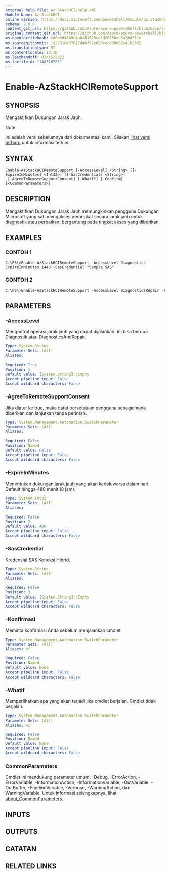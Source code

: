 ```yaml
---
external help file: Az.StackHCI-help.xml
Module Name: Az.StackHCI
online version: https://docs.microsoft.com/powershell/module/az.stackhci/enable-azstackhciremotesupport
schema: 2.0.0
content_git_url: https://github.com/Azure/azure-powershell/blob/main/src/StackHCI/help/Enable-AzStackHCIRemoteSupport.md
original_content_git_url: https://github.com/Azure/azure-powershell/blob/main/src/StackHCI/help/Enable-AzStackHCIRemoteSupport.md
ms.openlocfilehash: cd8be640b9e4a0a01623cd2d20550ad3a26d511e
ms.sourcegitcommit: 1927316437817d48f97c62dceced0067c41b95f2
ms.translationtype: MT
ms.contentlocale: id-ID
ms.lasthandoff: 03/15/2022
ms.locfileid: "140316725"
---
```

# Enable-AzStackHCIRemoteSupport

## SYNOPSIS
Mengaktifkan Dukungan Jarak Jauh.

> [!NOTE]
>Ini adalah versi sebelumnya dari dokumentasi kami. Silakan [lihat versi terbaru](/powershell/module/az.stackhci/enable-azstackhciremotesupport) untuk informasi terkini.

## SYNTAX

```
Enable-AzStackHCIRemoteSupport [-AccessLevel] <String> [[-ExpireInMinutes] <Int32>] [[-SasCredential] <String>]
 [-AgreeToRemoteSupportConsent] [-WhatIf] [-Confirm] [<CommonParameters>]
```

## DESCRIPTION
Mengaktifkan Dukungan Jarak Jauh memungkinkan pengguna Dukungan Microsoft yang sah mengakses perangkat secara jarak jauh untuk diagnostik atau perbaikan, bergantung pada tingkat akses yang diberikan.

## EXAMPLES

### CONTOH 1
```poweshell
C:\PS\>Enable-AzStackHCIRemoteSupport -AccessLevel Diagnostics -ExpireInMinutes 1440 -SasCredential "Sample SAS"
```

### CONTOH 2
```powershell
C:\PS\>Enable-AzStackHCIRemoteSupport -AccessLevel DiagnosticsRepair -ExpireInMinutes 1440 -SasCredential "Sample SAS" -AgreeToRemoteSupportConsent
```

## PARAMETERS

### -AccessLevel
Mengontrol operasi jarak jauh yang dapat dijalankan. Ini bisa berupa Diagnostik atau DiagnosticsAndRepair.

```yaml
Type: System.String
Parameter Sets: (All)
Aliases:

Required: True
Position: 1
Default value: [System.String]::Empty
Accept pipeline input: False
Accept wildcard characters: False
```

### -AgreeToRemoteSupportConsent
Jika diatur ke true, maka catat persetujuan pengguna sebagaimana diberikan dan lanjutkan tanpa perintah.

```yaml
Type: System.Management.Automation.SwitchParameter
Parameter Sets: (All)
Aliases:

Required: False
Position: Named
Default value: False
Accept pipeline input: False
Accept wildcard characters: False
```

### -ExpireInMinutes
Menentukan dukungan jarak jauh yang akan kedaluwarsa dalam hari. Default hingga 480 menit (8 jam).

```yaml
Type: System.Int32
Parameter Sets: (All)
Aliases:

Required: False
Position: 2
Default value: 480
Accept pipeline input: False
Accept wildcard characters: False
```

### -SasCredential
Kredensial SAS Koneksi Hibrid.

```yaml
Type: System.String
Parameter Sets: (All)
Aliases:

Required: False
Position: 3
Default value: [System.String]::Empty
Accept pipeline input: False
Accept wildcard characters: False
```

### -Konfirmasi
Meminta konfirmasi Anda sebelum menjalankan cmdlet.

```yaml
Type: System.Management.Automation.SwitchParameter
Parameter Sets: (All)
Aliases: cf

Required: False
Position: Named
Default value: None
Accept pipeline input: False
Accept wildcard characters: False
```

### -WhatIf
Memperlihatkan apa yang akan terjadi jika cmdlet berjalan. Cmdlet tidak berjalan.

```yaml
Type: System.Management.Automation.SwitchParameter
Parameter Sets: (All)
Aliases: wi

Required: False
Position: Named
Default value: None
Accept pipeline input: False
Accept wildcard characters: False
```

### CommonParameters
Cmdlet ini mendukung parameter umum: -Debug, -ErrorAction, -ErrorVariable, -InformationAction, -InformationVariable, -OutVariable, -OutBuffer, -PipelineVariable, -Verbose, -WarningAction, dan -WarningVariable. Untuk informasi selengkapnya, lihat [about_CommonParameters](http://go.microsoft.com/fwlink/?LinkID=113216).

## INPUTS

## OUTPUTS

## CATATAN

## RELATED LINKS
